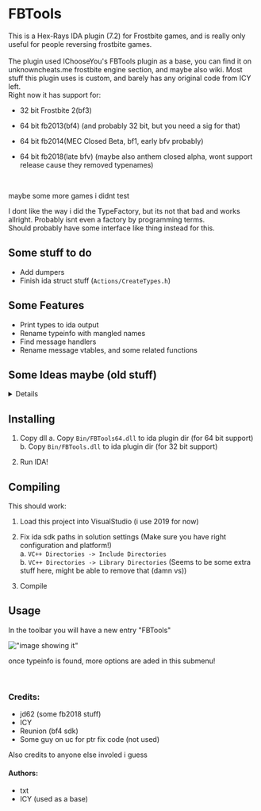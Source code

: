 # FBTools

This is a Hex-Rays IDA plugin (7.2) for Frostbite games, and is really only useful for people reversing frostbite games.
<br>
<br>
The plugin used IChooseYou's FBTools plugin as a base, you can find it on unknowncheats.me frostbite engine section, and maybe also wiki.
Most stuff this plugin uses is custom, and barely has any original code from ICY left.
<br>
Right now it has support for:
- 32 bit Frostbite 2(bf3)
- 64 bit fb2013(bf4) (and probably 32 bit, but you need a sig for that)
- 64 bit fb2014(MEC Closed Beta, bf1, early bfv probably)

- 64 bit fb2018(late bfv) (maybe also anthem closed alpha, wont support release cause they removed typenames)
<br>

maybe some more games i didnt test
<br>

I dont like the way i did the TypeFactory, but its not that bad and works allright. Probably isnt even a factory by programming terms.<br>
Should probably have some interface like thing instead for this.

## Some stuff to do

- Add dumpers
- Finish ida struct stuff (`Actions/CreateTypes.h`)

## Some Features
- Print types to ida output
- Rename typeinfo with mangled names
- Find message handlers
- Rename message vtables, and some related functions

## Some Ideas maybe (old stuff)
<details>

- [x] Automatically rename typeinfo with mangled names
- [x] rename default instance if it has one
- [ ] create local ida type from field data (seems annoying with the ida sdk docs)
<br>

- [ ] dump to FBT or cpp format
<br>

- [x] rename message vtables(might have an issue with base messages...)
- [x] rename message constructors, and seperate defaultmessage constructor (works but is a bit broken)
- [x] rename message handler functions (has an issue as of now...)

</details>

## Installing

1. Copy dll
	a. Copy `Bin/FBTools64.dll` to ida plugin dir (for 64 bit support)
	b. Copy `Bin/FBTools.dll` to ida plugin dir (for 32 bit support)

2. Run IDA!


## Compiling

This should work:

1. Load this project into VisualStudio (i use 2019 for now)

2. Fix ida sdk paths in solution settings (Make sure you have right configuration and platform!)<br>
	a. `VC++ Directories -> Include Directories`<br>
	b. `VC++ Directories -> Library Directories` (Seems to be some extra stuff here, might be able to remove that (damn vs))

3. Compile

## Usage

In the toolbar you will have a new entry "FBTools"

!["image showing it"](https://i.imgur.com/h8moMi8.png)


once typeinfo is found, more options are aded in this submenu!

<br>

### Credits:
- jd62 (some fb2018 stuff)
- ICY
- Reunion (bf4 sdk)
- Some guy on uc for ptr fix code (not used)

Also credits to anyone else involed i guess

#### Authors:
- txt 
- ICY (used as a base)
